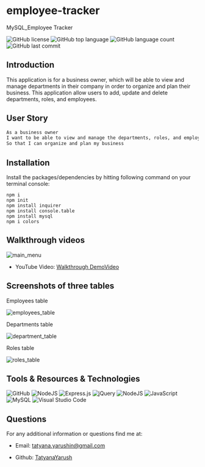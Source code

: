 # employee-tracker
MySQL_Employee Tracker

![GitHub license](https://img.shields.io/badge/license-MIT-blue.svg)
![GitHub top language](https://img.shields.io/github/languages/top/TatyanaYarush/employee-tracker?color=yellow&label=javascript&logo=javascript&logoColor=green)
![GitHub language count](https://img.shields.io/github/languages/count/TatyanaYarush/employee-tracker)
![GitHub last commit](https://img.shields.io/github/last-commit/TatyanaYarush/employee-tracker?color=yellow&logo=last%20commit&logoColor=blue)


## Introduction

This application is for a business owner, which will be able to view and manage departments in their company in order to organize and plan their business.
This application allow users to add, update and delete departments, roles, and employees.

## User Story
```md
As a business owner
I want to be able to view and manage the departments, roles, and employees in my company
So that I can organize and plan my business
```

## Installation
Install the packages/dependencies by hitting following command on your terminal console:

```
npm i
npm init
npm install inquirer
npm install console.table
npm install mysql
npm i colors
```
## Walkthrough videos

![main_menu](https://user-images.githubusercontent.com/70031550/118859517-50876880-b8a8-11eb-8e57-f7f554361a0b.gif)

 - YouTube Video: [Walkthrough DemoVideo](https://www.youtube.com/watch?v=oAhT7Yb7ZXE)


## Screenshots of three tables

Employees table 

![employees_table](https://user-images.githubusercontent.com/70031550/118701877-34b98f00-b7e2-11eb-91db-9f3acd169144.JPG)


Departments table

![department_table](https://user-images.githubusercontent.com/70031550/118702036-692d4b00-b7e2-11eb-910a-99cff3d87dde.JPG)


Roles table

![roles_table](https://user-images.githubusercontent.com/70031550/118702073-75b1a380-b7e2-11eb-8498-efd9b73540d1.JPG)



## Tools & Resources & Technologies
<p>
<img alt="GitHub" src="https://img.shields.io/badge/github-%23121011.svg?&style=for-the-badge&logo=github&logoColor=white"/>
<img alt="NodeJS" src="https://img.shields.io/badge/node.js-%2343853D.svg?&style=for-the-badge&logo=node.js&logoColor=white"/>
<img alt="Express.js" src="https://img.shields.io/badge/express.js-%23404d59.svg?&style=for-the-badge"/>
<img alt="jQuery" src="https://img.shields.io/badge/jquery-%230769AD.svg?&style=for-the-badge&logo=jquery&logoColor=white"/>
<img alt="NodeJS" src="https://img.shields.io/badge/node.js-%2343853D.svg?&style=for-the-badge&logo=node.js&logoColor=white"/>
<img alt="JavaScript" src="https://img.shields.io/badge/javascript-%23323330.svg?&style=for-the-badge&logo=javascript&logoColor=%23F7DF1E"/>
<img alt="MySQL" src="https://img.shields.io/badge/mysql-%2300f.svg?&style=for-the-badge&logo=mysql&logoColor=white"/>
<img alt="Visual Studio Code" src="https://img.shields.io/badge/VisualStudioCode-0078d7.svg?&style=for-the-badge&logo=visual-studio-code&logoColor=white"/>
</p>

</p>

 ## Questions
 For any additional information or questions find me at:

 - Email: [tatyana.yarushin@gmail.com](mailto:tatyana.yarushin@gmail.com)
 
 - Github: [TatyanaYarush](https://github.com/TatyanaYarush)
